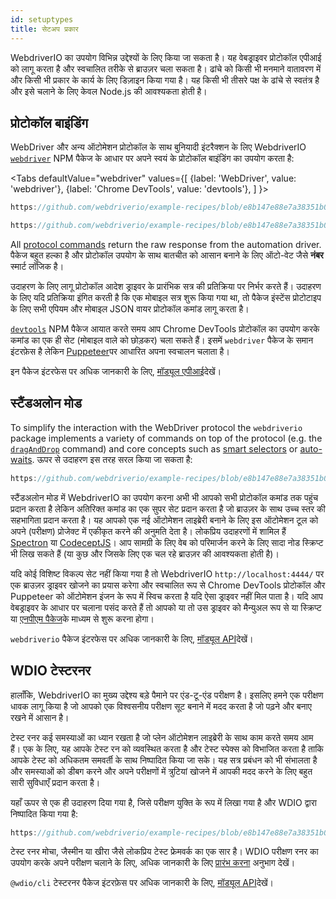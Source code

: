 ```yaml
---
id: setuptypes
title: सेटअप प्रकार
---
```


WebdriverIO का उपयोग विभिन्न उद्देश्यों के लिए किया जा सकता है। यह वेबड्राइवर प्रोटोकॉल एपीआई को लागू करता है और स्वचालित तरीके से ब्राउज़र चला सकता है। ढांचे को किसी भी मनमाने वातावरण में और किसी भी प्रकार के कार्य के लिए डिज़ाइन किया गया है। यह किसी भी तीसरे पक्ष के ढांचे से स्वतंत्र है और इसे चलाने के लिए केवल Node.js की आवश्यकता होती है।

## प्रोटोकॉल बाइंडिंग

WebDriver और अन्य ऑटोमेशन प्रोटोकॉल के साथ बुनियादी इंटरैक्शन के लिए WebdriverIO [`webdriver`](https://www.npmjs.com/package/webdriver) NPM पैकेज के आधार पर अपने स्वयं के प्रोटोकॉल बाइंडिंग का उपयोग करता है:

<Tabs
  defaultValue="webdriver"
  values={[
    {label: 'WebDriver', value: 'webdriver'},
 {label: 'Chrome DevTools', value: 'devtools'},
 ]
}>
<TabItem value="webdriver">

```js reference useHTTPS
https://github.com/webdriverio/example-recipes/blob/e8b147e88e7a38351b0918b4f7efbd9ae292201d/setup/webdriver.js#L5-L20
```

</TabItem>
<TabItem value="devtools">

```js reference useHTTPS
https://github.com/webdriverio/example-recipes/blob/e8b147e88e7a38351b0918b4f7efbd9ae292201d/setup/devtools.js#L2-L17
```

</TabItem>
</Tabs>

All [protocol commands](api/webdriver) return the raw response from the automation driver. पैकेज बहुत हल्का है और प्रोटोकॉल उपयोग के साथ बातचीत को आसान बनाने के लिए ऑटो-वेट जैसे __नंबर__ स्मार्ट लॉजिक है।

उदाहरण के लिए लागू प्रोटोकॉल आदेश ड्राइवर के प्रारंभिक सत्र की प्रतिक्रिया पर निर्भर करते हैं। उदाहरण के लिए यदि प्रतिक्रिया इंगित करती है कि एक मोबाइल सत्र शुरू किया गया था, तो पैकेज इंस्टेंस प्रोटोटाइप के लिए सभी एपियम और मोबाइल JSON वायर प्रोटोकॉल कमांड लागू करता है।

[`devtools`](https://www.npmjs.com/package/devtools) NPM पैकेज आयात करते समय आप Chrome DevTools प्रोटोकॉल का उपयोग करके कमांड का एक ही सेट (मोबाइल वाले को छोड़कर) चला सकते हैं। इसमें `webdriver` पैकेज के समान इंटरफ़ेस है लेकिन [Puppeteer](https://pptr.dev/)पर आधारित अपना स्वचालन चलाता है।

इन पैकेज इंटरफेस पर अधिक जानकारी के लिए, [मॉड्यूल एपीआई](/docs/api/modules)देखें।

## स्टैंडअलोन मोड

To simplify the interaction with the WebDriver protocol the `webdriverio` package implements a variety of commands on top of the protocol (e.g. the [`dragAndDrop`](api/element/dragAndDrop) command) and core concepts such as [smart selectors](selectors) or [auto-waits](autowait). ऊपर से उदाहरण इस तरह सरल किया जा सकता है:

```js reference useHTTPS
https://github.com/webdriverio/example-recipes/blob/e8b147e88e7a38351b0918b4f7efbd9ae292201d/setup/standalone.js#L2-L19
```

स्टैंडअलोन मोड में WebdriverIO का उपयोग करना अभी भी आपको सभी प्रोटोकॉल कमांड तक पहुंच प्रदान करता है लेकिन अतिरिक्त कमांड का एक सुपर सेट प्रदान करता है जो ब्राउज़र के साथ उच्च स्तर की सहभागिता प्रदान करता है। यह आपको एक नई ऑटोमेशन लाइब्रेरी बनाने के लिए इस ऑटोमेशन टूल को अपने (परीक्षण) प्रोजेक्ट में एकीकृत करने की अनुमति देता है। लोकप्रिय उदाहरणों में शामिल हैं [Spectron](https://www.electronjs.org/spectron) या [CodeceptJS](http://codecept.io)। आप सामग्री के लिए वेब को परिमार्जन करने के लिए सादा नोड स्क्रिप्ट भी लिख सकते हैं (या कुछ और जिसके लिए एक चल रहे ब्राउज़र की आवश्यकता होती है)।

यदि कोई विशिष्ट विकल्प सेट नहीं किया गया है तो WebdriverIO `http://localhost:4444/` पर एक ब्राउज़र ड्राइवर खोजने का प्रयास करेगा और स्वचालित रूप से Chrome DevTools प्रोटोकॉल और Puppeteer को ऑटोमेशन इंजन के रूप में स्विच करता है यदि ऐसा ड्राइवर नहीं मिल पाता है। यदि आप वेबड्राइवर के आधार पर चलाना पसंद करते हैं तो आपको या तो उस ड्राइवर को मैन्युअल रूप से या स्क्रिप्ट या [एनपीएम पैकेज](https://www.npmjs.com/package/chromedriver)के माध्यम से शुरू करना होगा।

`webdriverio` पैकेज इंटरफेस पर अधिक जानकारी के लिए, [मॉड्यूल API](/docs/api/modules)देखें।

## WDIO टेस्टरनर

हालाँकि, WebdriverIO का मुख्य उद्देश्य बड़े पैमाने पर एंड-टू-एंड परीक्षण है। इसलिए हमने एक परीक्षण धावक लागू किया है जो आपको एक विश्वसनीय परीक्षण सूट बनाने में मदद करता है जो पढ़ने और बनाए रखने में आसान है।

टेस्ट रनर कई समस्याओं का ध्यान रखता है जो प्लेन ऑटोमेशन लाइब्रेरी के साथ काम करते समय आम हैं। एक के लिए, यह आपके टेस्ट रन को व्यवस्थित करता है और टेस्ट स्पेक्स को विभाजित करता है ताकि आपके टेस्ट को अधिकतम समवर्ती के साथ निष्पादित किया जा सके। यह सत्र प्रबंधन को भी संभालता है और समस्याओं को डीबग करने और अपने परीक्षणों में त्रुटियां खोजने में आपकी मदद करने के लिए बहुत सारी सुविधाएँ प्रदान करता है।

यहाँ ऊपर से एक ही उदाहरण दिया गया है, जिसे परीक्षण युक्ति के रूप में लिखा गया है और WDIO द्वारा निष्पादित किया गया है:

```js reference useHTTPS
https://github.com/webdriverio/example-recipes/blob/e8b147e88e7a38351b0918b4f7efbd9ae292201d/setup/testrunner.js
```

टेस्ट रनर मोचा, जैस्मीन या खीरा जैसे लोकप्रिय टेस्ट फ्रेमवर्क का एक सार है। WDIO परीक्षण रनर का उपयोग करके अपने परीक्षण चलाने के लिए, अधिक जानकारी के लिए [प्रारंभ करना](gettingstarted) अनुभाग देखें।

`@wdio/cli` टेस्टरनर पैकेज इंटरफ़ेस पर अधिक जानकारी के लिए, [मॉड्यूल API](/docs/api/modules)देखें।

